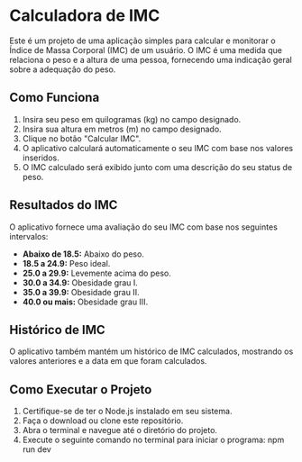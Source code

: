 # Calculadora de IMC

Este é um projeto de uma aplicação simples para calcular e monitorar o Índice de Massa Corporal (IMC) de um usuário. O IMC é uma medida que relaciona o peso e a altura de uma pessoa, fornecendo uma indicação geral sobre a adequação do peso.

## Como Funciona

1. Insira seu peso em quilogramas (kg) no campo designado.
2. Insira sua altura em metros (m) no campo designado.
3. Clique no botão "Calcular IMC".
4. O aplicativo calculará automaticamente o seu IMC com base nos valores inseridos.
5. O IMC calculado será exibido junto com uma descrição do seu status de peso.

## Resultados do IMC

O aplicativo fornece uma avaliação do seu IMC com base nos seguintes intervalos:

- **Abaixo de 18.5:** Abaixo do peso.
- **18.5 a 24.9:** Peso ideal.
- **25.0 a 29.9:** Levemente acima do peso.
- **30.0 a 34.9:** Obesidade grau I.
- **35.0 a 39.9:** Obesidade grau II.
- **40.0 ou mais:** Obesidade grau III.

## Histórico de IMC

O aplicativo também mantém um histórico de IMC calculados, mostrando os valores anteriores e a data em que foram calculados.

## Como Executar o Projeto

1. Certifique-se de ter o Node.js instalado em seu sistema.
2. Faça o download ou clone este repositório.
3. Abra o terminal e navegue até o diretório do projeto.
4. Execute o seguinte comando no terminal para iniciar o programa: npm run dev
